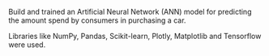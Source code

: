 Build and trained an Artificial Neural Network (ANN) model for predicting the amount spend by consumers in purchasing a car.

Libraries like NumPy, Pandas, Scikit-learn, Plotly, Matplotlib and Tensorflow were used.
